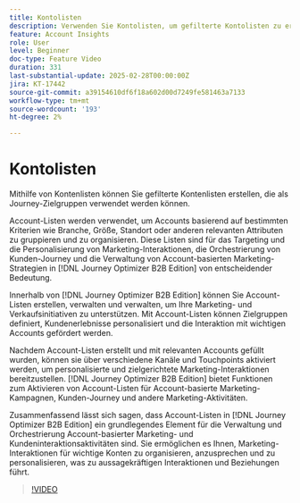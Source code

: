 ```yaml
---
title: Kontolisten
description: Verwenden Sie Kontolisten, um gefilterte Kontolisten zu erstellen, die als Journey-Zielgruppen verwendet werden können.
feature: Account Insights
role: User
level: Beginner
doc-type: Feature Video
duration: 331
last-substantial-update: 2025-02-28T00:00:00Z
jira: KT-17442
source-git-commit: a39154610df6f18a602d00d7249fe581463a7133
workflow-type: tm+mt
source-wordcount: '193'
ht-degree: 2%

---
```



# Kontolisten

Mithilfe von Kontenlisten können Sie gefilterte Kontenlisten erstellen, die als Journey-Zielgruppen verwendet werden können.

Account-Listen werden verwendet, um Accounts basierend auf bestimmten Kriterien wie Branche, Größe, Standort oder anderen relevanten Attributen zu gruppieren und zu organisieren. Diese Listen sind für das Targeting und die Personalisierung von Marketing-Interaktionen, die Orchestrierung von Kunden-Journey und die Verwaltung von Account-basierten Marketing-Strategien in [!DNL Journey Optimizer B2B Edition] von entscheidender Bedeutung.

Innerhalb von [!DNL Journey Optimizer B2B Edition] können Sie Account-Listen erstellen, verwalten und verwalten, um Ihre Marketing- und Verkaufsinitiativen zu unterstützen. Mit Account-Listen können Zielgruppen definiert, Kundenerlebnisse personalisiert und die Interaktion mit wichtigen Accounts gefördert werden.

Nachdem Account-Listen erstellt und mit relevanten Accounts gefüllt wurden, können sie über verschiedene Kanäle und Touchpoints aktiviert werden, um personalisierte und zielgerichtete Marketing-Interaktionen bereitzustellen. [!DNL Journey Optimizer B2B Edition] bietet Funktionen zum Aktivieren von Account-Listen für Account-basierte Marketing-Kampagnen, Kunden-Journey und andere Marketing-Aktivitäten.

Zusammenfassend lässt sich sagen, dass Account-Listen in [!DNL Journey Optimizer B2B Edition] ein grundlegendes Element für die Verwaltung und Orchestrierung Account-basierter Marketing- und Kundeninteraktionsaktivitäten sind. Sie ermöglichen es Ihnen, Marketing-Interaktionen für wichtige Konten zu organisieren, anzusprechen und zu personalisieren, was zu aussagekräftigen Interaktionen und Beziehungen führt.

>[!VIDEO](https://video.tv.adobe.com/v/3448636/?learn=on&enablevpops)
